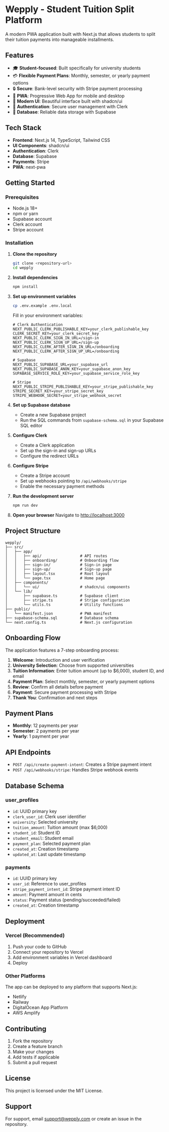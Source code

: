# Wepply - Student Tuition Split Platform

A modern PWA application built with Next.js that allows students to split their tuition payments into manageable installments.

## Features

- 🎓 **Student-focused**: Built specifically for university students
- 💳 **Flexible Payment Plans**: Monthly, semester, or yearly payment options
- 🔒 **Secure**: Bank-level security with Stripe payment processing
- 📱 **PWA**: Progressive Web App for mobile and desktop
- 🎨 **Modern UI**: Beautiful interface built with shadcn/ui
- 🔐 **Authentication**: Secure user management with Clerk
- 💾 **Database**: Reliable data storage with Supabase

## Tech Stack

- **Frontend**: Next.js 14, TypeScript, Tailwind CSS
- **UI Components**: shadcn/ui
- **Authentication**: Clerk
- **Database**: Supabase
- **Payments**: Stripe
- **PWA**: next-pwa

## Getting Started

### Prerequisites

- Node.js 18+ 
- npm or yarn
- Supabase account
- Clerk account
- Stripe account

### Installation

1. **Clone the repository**
   ```bash
   git clone <repository-url>
   cd wepply
   ```

2. **Install dependencies**
   ```bash
   npm install
   ```

3. **Set up environment variables**
   ```bash
   cp .env.example .env.local
   ```
   
   Fill in your environment variables:
   ```env
   # Clerk Authentication
   NEXT_PUBLIC_CLERK_PUBLISHABLE_KEY=your_clerk_publishable_key
   CLERK_SECRET_KEY=your_clerk_secret_key
   NEXT_PUBLIC_CLERK_SIGN_IN_URL=/sign-in
   NEXT_PUBLIC_CLERK_SIGN_UP_URL=/sign-up
   NEXT_PUBLIC_CLERK_AFTER_SIGN_IN_URL=/onboarding
   NEXT_PUBLIC_CLERK_AFTER_SIGN_UP_URL=/onboarding

   # Supabase
   NEXT_PUBLIC_SUPABASE_URL=your_supabase_url
   NEXT_PUBLIC_SUPABASE_ANON_KEY=your_supabase_anon_key
   SUPABASE_SERVICE_ROLE_KEY=your_supabase_service_role_key

   # Stripe
   NEXT_PUBLIC_STRIPE_PUBLISHABLE_KEY=your_stripe_publishable_key
   STRIPE_SECRET_KEY=your_stripe_secret_key
   STRIPE_WEBHOOK_SECRET=your_stripe_webhook_secret
   ```

4. **Set up Supabase database**
   - Create a new Supabase project
   - Run the SQL commands from `supabase-schema.sql` in your Supabase SQL editor

5. **Configure Clerk**
   - Create a Clerk application
   - Set up the sign-in and sign-up URLs
   - Configure the redirect URLs

6. **Configure Stripe**
   - Create a Stripe account
   - Set up webhooks pointing to `/api/webhooks/stripe`
   - Enable the necessary payment methods

7. **Run the development server**
   ```bash
   npm run dev
   ```

8. **Open your browser**
   Navigate to [http://localhost:3000](http://localhost:3000)

## Project Structure

```
wepply/
├── src/
│   ├── app/
│   │   ├── api/                 # API routes
│   │   ├── onboarding/          # Onboarding flow
│   │   ├── sign-in/             # Sign-in page
│   │   ├── sign-up/             # Sign-up page
│   │   ├── layout.tsx           # Root layout
│   │   └── page.tsx             # Home page
│   ├── components/
│   │   └── ui/                  # shadcn/ui components
│   └── lib/
│       ├── supabase.ts          # Supabase client
│       ├── stripe.ts            # Stripe configuration
│       └── utils.ts             # Utility functions
├── public/
│   └── manifest.json            # PWA manifest
├── supabase-schema.sql          # Database schema
└── next.config.ts               # Next.js configuration
```

## Onboarding Flow

The application features a 7-step onboarding process:

1. **Welcome**: Introduction and user verification
2. **University Selection**: Choose from supported universities
3. **Tuition Information**: Enter tuition amount (up to $6,000), student ID, and email
4. **Payment Plan**: Select monthly, semester, or yearly payment options
5. **Review**: Confirm all details before payment
6. **Payment**: Secure payment processing with Stripe
7. **Thank You**: Confirmation and next steps

## Payment Plans

- **Monthly**: 12 payments per year
- **Semester**: 2 payments per year
- **Yearly**: 1 payment per year

## API Endpoints

- `POST /api/create-payment-intent`: Creates a Stripe payment intent
- `POST /api/webhooks/stripe`: Handles Stripe webhook events

## Database Schema

### user_profiles
- `id`: UUID primary key
- `clerk_user_id`: Clerk user identifier
- `university`: Selected university
- `tuition_amount`: Tuition amount (max $6,000)
- `student_id`: Student ID
- `student_email`: Student email
- `payment_plan`: Selected payment plan
- `created_at`: Creation timestamp
- `updated_at`: Last update timestamp

### payments
- `id`: UUID primary key
- `user_id`: Reference to user_profiles
- `stripe_payment_intent_id`: Stripe payment intent ID
- `amount`: Payment amount in cents
- `status`: Payment status (pending/succeeded/failed)
- `created_at`: Creation timestamp

## Deployment

### Vercel (Recommended)

1. Push your code to GitHub
2. Connect your repository to Vercel
3. Add environment variables in Vercel dashboard
4. Deploy

### Other Platforms

The app can be deployed to any platform that supports Next.js:
- Netlify
- Railway
- DigitalOcean App Platform
- AWS Amplify

## Contributing

1. Fork the repository
2. Create a feature branch
3. Make your changes
4. Add tests if applicable
5. Submit a pull request

## License

This project is licensed under the MIT License.

## Support

For support, email support@wepply.com or create an issue in the repository.